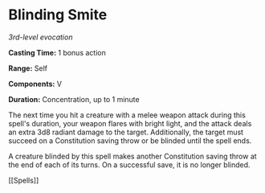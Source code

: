 # Blinding Smite

*3rd-level evocation*

**Casting Time:** 1 bonus action

**Range:** Self

**Components:** V

**Duration:** Concentration, up to 1 minute

The next time you hit a creature with a melee weapon attack during this spell's duration, your weapon flares with bright light, and the attack deals an extra 3d8 radiant damage to the target. Additionally, the target must succeed on a Constitution saving throw or be blinded until the spell ends.

A creature blinded by this spell makes another Constitution saving throw at the end of each of its turns. On a successful save, it is no longer blinded.


[[Spells]]